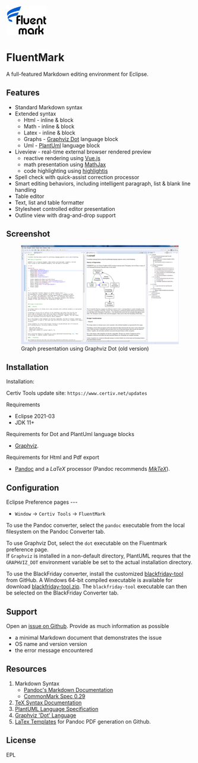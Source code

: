 <img src="./doc/Logo110x80.png">

# FluentMark

A full-featured Markdown editing environment for Eclipse.

## Features 

+ Standard Markdown syntax 
+ Extended syntax
	+ Html - inline & block
	+ Math - inline & block
	+ Latex - inline & block
	+ Graphs - [Graphviz Dot](http://www.graphviz.org/) language block
	+ Uml - [PlantUml](http://www.graphviz.org/) language block 
+ Liveview - real-time external browser rendered preview
    - reactive rendering using [Vue.js](https://vuejs.org/)
    - math presentation using [MathJax](https://www.mathjax.org/)
    - code highlighting using [highlightjs](https://highlightjs.org/)
+ Spell check with quick-assist correction processor
+ Smart editing behaviors, including intelligent paragraph, list & blank line handling
+ Table editor
+ Text, list and table formatter
+ Stylesheet controlled editor presentation
+ Outline view with drag-and-drop support

## Screenshot

<figure>
  <img src="./doc/ScreenShot.png">
  <figcaption>Graph presentation using Graphviz Dot (old version)</figcaption>
</figure>


## Installation 

Installation:

Certiv Tools update site: `https://www.certiv.net/updates`

Requirements

- Eclipse 2021-03
- JDK 11+

Requirements for Dot and PlantUml language blocks

- [Graphviz](http://www.graphviz.org/download.php). 


Requirements for Html and Pdf export

- [Pandoc](https://pandoc.org) and a _LaTeX_ processor (Pandoc recommends [*MikTeX*](https://miktex.org/)).


## Configuration

Eclipse Preference pages ---

- `Window` -> `Certiv Tools` -> `FluentMark`

To use the Pandoc converter, select the `pandoc` executable from the local filesystem 
on the Pandoc Converter tab. 

To use Graphviz Dot, select the `dot` executable on the Fluentmark preference page.  
If `Graphviz` is installed in a non-default directory, PlantUML requres that the 
`GRAPHVIZ_DOT` environment variable be set to the actual installation directory.

To use the BlackFriday converter, install the customized 
[blackfriday-tool](https://github.com/grosenberg/blackfriday-tool) from GitHub. 
A Windows 64-bit compiled executable is available for download
[blackfriday-tool.zip](http://www.certiv.net/updates/net.certiv.fluentmark.site/blackfriday-tool.zip). 
The `blackfriday-tool` executable can then be selected on the BlackFriday Converter tab.


## Support

Open an [issue on Github](https://github.com/grosenberg/fluentmark/issues). Provide 
as much information as possible

- a minimal Markdown document that demonstrates the issue 
- OS name and version version 
- the error message encountered 

## Resources

1. Markdown Syntax
    - [Pandoc's Markdown Documentation](https://pandoc.org/MANUAL.html#pandocs-markdown)
    - [CommonMark Spec 0.29](https://spec.commonmark.org/0.29/)
1. [TeX Syntax Documentation](https://www.onemathematicalcat.org/MathJaxDocumentation/TeXSyntax.htm)
1. [PlantUML Language Specification](https://plantuml.com/sitemap-language-specification)
1. [Graphviz 'Dot' Language](http://www.graphviz.org/pdf/dot.1.pdf)
1. [LaTex Templates](https://github.com/topics/latex-template "Latex Templates") for Pandoc PDF generation on Github.

## License

EPL 


